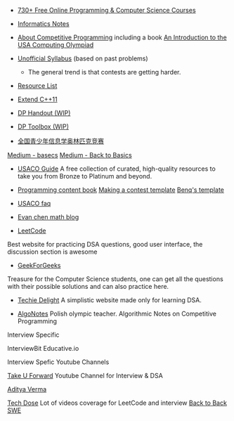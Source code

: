 -   [730+ Free Online Programming & Computer Science Courses](https://www.freecodecamp.org/news/free-online-programming-cs-courses/)

-   [Informatics Notes](https://sendtoaryansh.gitbook.io/informatics-notes/)

-   [About Competitive Programming](http://darrenyao.com/) including a book [An Introduction to the USA Computing Olympiad](http://darrenyao.com/usacobook/cpp.pdf)

-   [Unofficial Syllabus](https://www.overleaf.com/read/fktckfprxyxn) (based on past problems)

    -   The general trend is that contests are getting harder.

-   [Resource List](https://github.com/lnishan/awesome-competitive-programming)

-   [Extend C++11](https://github.com/Aryansh-S/Mini-Projects/tree/master/CPP-Modernizer)

-   [DP Handout (WIP)](https://www.overleaf.com/read/vgdvpkrhjdbb)

-   [DP Toolbox (WIP)](https://www.overleaf.com/read/zbhgfnppqthk)

-   [全国青少年信息学奥林匹克竞赛](http://noi.ccf.org.cn/)

[Medium - basecs](https://medium.com/basecs/a-gentle-introduction-to-graph-theory-77969829ead8)
[Medium - Back to Basics](https://medium.com/blue-harvest-tech-blog/back-to-basics-divine-algorithms-vol-i-dijkstras-algorithm-bf46705f5578)

-   [USACO Guide](https://usaco.guide/) A free collection of curated, high-quality resources to take you from Bronze to Platinum and beyond.

-   [Programming content book](https://sendtoaryansh.gitbook.io/informatics-notes/)
    [Making a contest template](https://sendtoaryansh.gitbook.io/informatics-notes/making-a-contest-template) [Benq's template](https://github.com/bqi343/USACO/blob/master/Implementations/content/contest/TemplateLong.cpp)

-   [USACO faq](https://darren-yao.gitbook.io/darren-s-blog/usaco-faq)

-   [Evan chen math blog](https://usamo.wordpress.com/)

-   [LeetCode]()

Best website for practicing DSA questions, good user interface, the discussion section is awesome

-   [GeekForGeeks](https://www.geeksforgeeks.org/)

Treasure for the Computer Science students, one can get all the questions with their possible solutions and can also practice here.

-   [Techie Delight]() A simplistic website made only for learning DSA.

-   [AlgoNotes](http://www.algonotes.com/en/) Polish olympic teacher. Algorithmic Notes on Competitive Programming

Interview Specific

InterviewBit
Educative.io

Interview Spefic Youtube Channels

[Take U Forward](https://www.youtube.com/channel/UCJskGeByzRRSvmOyZOz61ig) Youtube Channel for Interview & DSA

[Aditya Verma](https://www.youtube.com/channel/UC5WO7o71wvxMxEtLRkPhiQQ)

[Tech Dose](https://www.youtube.com/c/TECHDOSE4u) Lot of videos coverage for LeetCode and interview
[Back to Back SWE](https://www.youtube.com/channel/UCmJz2DV1a3yfgrR7GqRtUUA)
